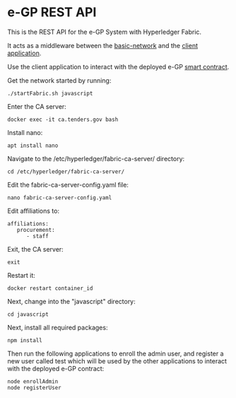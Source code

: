 # e-GP REST API 
This is the REST API for the e-GP System with Hyperledger Fabric.

It acts as a middleware between the [basic-network](https://bitbucket.org/marekiakiringu/e-gp-basic-network/src) and the [client application](https://bitbucket.org/marekiakiringu/e-gp/src).

Use the client application to interact with the deployed e-GP [smart contract](https://bitbucket.org/marekiakiringu/e-gp-chaincode/src).

Get the network started by running:

```
./startFabric.sh javascript
```

Enter the CA server:

```
docker exec -it ca.tenders.gov bash
```

Install nano:

```
apt install nano
```

Navigate to the /etc/hyperledger/fabric-ca-server/ directory:

```
cd /etc/hyperledger/fabric-ca-server/
```

Edit the fabric-ca-server-config.yaml file:

```
nano fabric-ca-server-config.yaml
```

Edit affiliations to:

```
affiliations:
   procurement:
      - staff
```

Exit, the CA server:

```
exit
```

Restart it:

```
docker restart container_id
```

Next, change into the "javascript" directory:

```
cd javascript
```

Next, install all required packages:

```
npm install
```

Then run the following applications to enroll the admin user, and register a new user called test which will be used by the other applications to interact with the deployed e-GP contract:

```
node enrollAdmin
node registerUser
```